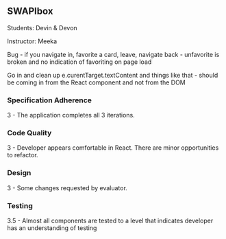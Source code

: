 ## SWAPIbox

Students: Devin & Devon

Instructor: Meeka

Bug - if you navigate in, favorite a card, leave, navigate back - unfavorite is broken and no indication of favoriting on page load

Go in and clean up e.curentTarget.textContent and things like that - should be coming in from the React component and not from the DOM

### Specification Adherence

3 - The application completes all 3 iterations.

### Code Quality

3 - Developer appears comfortable in React. There are minor opportunities to refactor.

### Design

3 - Some changes requested by evaluator.

### Testing

3.5 - Almost all components are tested to a level that indicates developer has an understanding of testing
